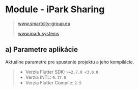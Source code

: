# Module - iPark Sharing
> www.smartcity-group.eu
> 
> www.ipark.systems

## a) Parametre aplikácie

Aktuálne parametre pre spustenie projektu a jeho kompilácie.

> - Verzia Flutter SDK: `>=2.7.0 <3.0.0`
> - Verzia INTL: `0.17.0`
> - Verzia Flutter Compile: `2.5` 

